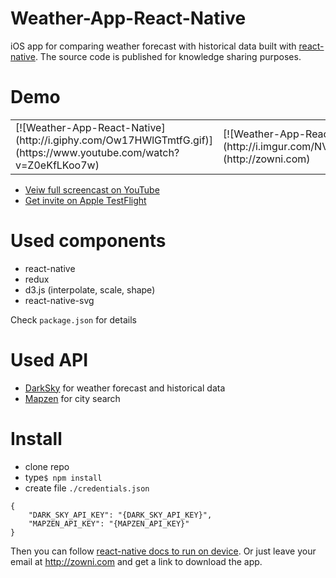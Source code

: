 # Weather-App-React-Native

iOS app for comparing weather forecast with historical data built with [react-native](https://facebook.github.io/react-native/).
The source code is published for knowledge sharing purposes.

# Demo
<table>
    <tr>
        <td>[![Weather-App-React-Native](http://i.giphy.com/Ow17HWlGTmtfG.gif)](https://www.youtube.com/watch?v=Z0eKfLKoo7w)</td>
        <td>[![Weather-App-React-Native](http://i.imgur.com/NVbNQB3.png)](http://zowni.com)</td>
    </tr>
</table>


* [Veiw full screencast on YouTube](https://www.youtube.com/watch?v=Z0eKfLKoo7w)
* [Get invite on Apple TestFlight](http://zowni.com)


# Used components

* react-native
* redux
* d3.js (interpolate, scale, shape)
* react-native-svg

Check `package.json` for details  

# Used API

* [DarkSky](https://darksky.net/dev/) for weather forecast and historical data
* [Mapzen](https://mapzen.com/developers/sign_in) for city search

# Install

* clone repo
* type`$ npm install`
* create file `./credentials.json`    

```
{
    "DARK_SKY_API_KEY": "{DARK_SKY_API_KEY}",
    "MAPZEN_API_KEY": "{MAPZEN_API_KEY}"
}
```

Then you can follow [react-native docs to run on device](https://facebook.github.io/react-native/docs/running-on-device-ios.html#content). Or just leave your email at http://zowni.com and get a link to download the app.
